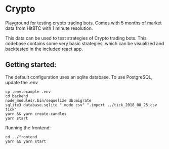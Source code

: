 # Crypto
Playground for testing crypto trading bots.
Comes with 5 months of market data from HitBTC with 1 minute resolution.

This data can be used to test strategies of Crypto trading bots.
This codebase contains some very basic strategies, which can be visualized and backtested in the included react app.

## Getting started:
The default configuration uses an sqlite database.
To use PostgreSQL, update the .env

```
cp .env.example .env
cd backend
node_modules/.bin/sequelize db:migrate
sqlite3 database.sqlite ".mode csv" ".import ../tick_2018_08_25.csv tick"
yarn && yarn create-candles
yarn start
```

Running the frontend:

```
cd ../frontend
yarn && yarn start
```


